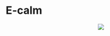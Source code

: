 <h1>E-calm</h1>
<p align="center">
<img loading="lazy" src="https://img.shields.io/badge/ In progress - Status?style=for-the-badge&label=Status&labelColor=%23EEEDEB&color=%23FEBE8C"/>
</p>
